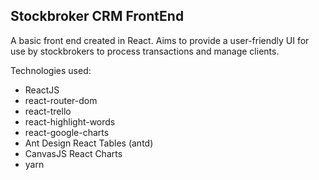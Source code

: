 ## Stockbroker CRM FrontEnd

A basic front end created in React. Aims to provide a user-friendly UI for use by stockbrokers to process transactions and manage clients.

Technologies used:
* ReactJS
* react-router-dom
* react-trello
* react-highlight-words
* react-google-charts
* Ant Design React Tables (antd)
* CanvasJS React Charts
* yarn

